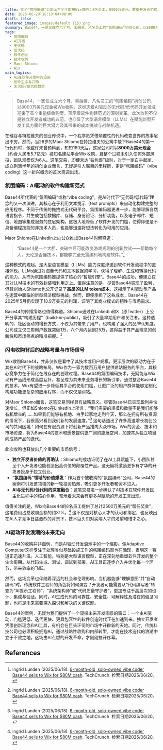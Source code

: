 ```yaml
---
title: 首个“氛围编码”公司诞生半年即被Wix收购：8名员工，8000万美元，重塑开发者范式
date: 2025-06-20T16:10:04+08:00
draft: false
featured_image: images/default (15).png
summary: Base44，一家仅成立六个月、零融资、八名员工的“氛围编码”初创公司，以8000万美元现金被Wix收购，这标志着AI驱动的无代码/低代码开发领域迎来首个重量级收购案。此次收购不仅是独立开发者成功的典范，也凸显了AI和大型语言模型（LLMs）在赋能新型开发工具方面的巨大潜力与挑战，预示着软件构建范式的深刻变革。
tags: 
  - 氛围编码
  - AI开发
  - 无代码
  - 低代码
  - 软件创业
  - 技术收购
  - Maor Shlomo
  - Wix
main_topics: 
  - AI在软件开发中的应用
  - 创业生态与并购
  - 无代码/低代码趋势
---
```


> Base44，一家仅成立六个月、零融资、八名员工的“氛围编码”初创公司，以8000万美元现金被Wix收购，这标志着AI驱动的无代码/低代码开发领域迎来了首个重量级收购案，预示着软件构建范式的深刻变革。此次收购不仅是独立开发者成功的典范，也凸显了大型语言模型（LLMs）在赋能新型开发工具方面的巨大潜力及其带来的成本挑战与战略机遇。

在硅谷与特拉维夫的创业传说中，一个程序员凭借颠覆性的代码改变世界的故事层出不穷。然而，当28岁的Maor Shlomo在特拉维夫的公寓中敲下Base44的第一行代码时，他或许未曾预料到，短短180天后，这家公司将以**8000万美元现金**（约合人民币5.7亿元）被知名建站平台Wix收购，且整个过程未引入任何外部风投，团队规模仅为8人。这笔交易，即便未达“独角兽”级别，对于一家白手起家、成立刚满半年的初创企业而言，无疑是引人瞩目的里程碑，更是“氛围编码”（vibe coding）这一新兴概念的首次高调出场。

### 氛围编码：AI驱动的软件构建新范式

Base44所代表的“氛围编码”或称“vibe coding”，是AI时代下“无代码/低代码”理念的又一次演进。其核心在于利用文本提示（text prompts）来自动化构建完整的应用程序。不同于传统的拖拽式无代码平台，氛围编码器更进一步，能够理解自然语言指令，并生成包括数据库、存储、身份验证、分析功能，以及电子邮件、短信、地图等集成服务的底层架构。这极大地降低了软件开发的门槛，使得即便是不具备编程技能的非技术人员，也能够迅速将想法转化为可用的应用。

Maor Shlomo在LinkedIn上向公众推出Base44时解释道：

> “Base44是一个大胆、突破性且可能改变游戏规则的创新尝试——帮助每个人，无论是否懂技术，都能够完全无需编码地构建软件。”[^1]

这种模式的崛起，是大型语言模型（LLMs）能力深度渗透到软件开发流程中的直接体现。LLMs通过对海量代码和文本数据的学习，获得了理解、生成和转换代码的能力，从而为氛围编码器提供了核心的“智能引擎”。Base44的成功，便建立在其对LLM技术的有效封装和利用之上。值得注意的是，尽管Base44实现了盈利，但其创始人Shlomo也公开记录了**高昂的LLM token成本**，这揭示了AI驱动型产品在运营中面临的新型经济模型挑战。然而，即便承担了这些成本，Base44在2025年5月仍实现了18.9万美元的利润，证明了其商业模式的韧性与市场需求。

Base44的传播策略也值得称道。Shlomo通过在LinkedIn和X（原Twitter）上公开分享其“构建历程”（build-in-public），吸引了大量早期用户和关注者。这种透明的、社区驱动的增长方式，不仅为其带来了用户，也构建了强大的品牌认知度。公司成立仅三周用户数就突破1万，六个月内达到25万，这得益于其产品理念的创新性和市场痛点的精准把握。[^1]

### 闪电收购背后的战略考量与市场信号

Wix收购Base44，并非仅仅是看中了其技术或用户规模，更深层次的驱动力在于其在AI时代下的战略布局。Wix作为一家为数百万用户提供建站服务的平台，其核心竞争力在于简化在线存在的创建过程。Base44的氛围编码技术，无疑能与Wix现有产品线形成高度互补，甚至成为其未来业务增长的新引擎。通过整合Base44的技术，Wix有望进一步降低其平台的使用门槛，让更广泛的用户群体能够定制化构建功能更复杂的应用程序，而不仅仅是网站。

对Maor Shlomo而言，这笔交易同样具有战略意义。尽管Base44已实现盈利并快速增长，但正如Shlomo在LinkedIn上所言：“我们需要的规模和数量不是我们能够有机增长的……如果我们能够有机地、白手起家地走到今天，那么在拥有所有资源的情况下，我很高兴看到我们新的发展速度。”[^1] 这句话道出了许多高速增长初创公司的共同困境：如何在有限资源下将创新产品推向大众市场。Wix的资金、技术和市场资源，将为Base44的技术和愿景提供更广阔的施展空间，加速其从独立项目向成熟产品的迭代。

此次收购也释放出几个重要的市场信号：

*   **独立开发者价值的再确认**：Shlomo的成功证明了在AI工具赋能下，小团队甚至个人开发者也能创造出高价值的颠覆性产品。这无疑将激励更多有才华的开发者投身于独立创业。
*   **“氛围编码”领域的价值爆发**：作为首个被收购的“氛围编码”公司，Base44的案例将引发该领域的新一轮投资热潮，吸引更多开发者和资本进入。
*   **AI与无代码/低代码的深度融合**：这笔交易进一步确认了AI技术在软件开发民主化进程中的核心作用，预示着未来会有更多AI赋能的开发工具出现。

值得关注的是，Wix向Base44的8名员工提供了总计2500万美元的“留任奖金”，这笔费用占总收购金额的约31%。[^1] 这不仅是对核心人才的认可和绑定，也反映出在AI人才竞争日益激烈的背景下，技术巨头们对尖端人才的渴望和惜才之心。

### AI驱动开发浪潮的未来走向

Base44的收购并非孤例，而是AI驱动开发浪潮中的一个缩影。像Adaptive Computer这样专注于处理类似基础设施工作的氛围编码器也在涌现，表明这一赛道正迅速升温。人工智能，特别是大型语言模型，正在深刻地重塑软件开发的整个生命周期。从代码生成、测试、调试到部署，AI工具正逐步介入并优化每一个环节，带来效率的飞跃。

然而，这场变革也伴随着深远的社会和伦理影响。当机器能够“理解意图”并“自动编码”时，传统软件工程师的角色将如何演变？开发者可能需要从“代码编写者”转变为“AI提示工程师”、“系统架构师”或“代码质量守护者”，更加专注于高层次的设计、集成与验证。同时，AI生成代码的可靠性、安全性、可解释性及潜在的偏见问题，也将是未来需要深入探讨和解决的关键议题。

Base44的案例，无疑为我们提供了一个窥探未来开发图景的窗口：一个由AI驱动、门槛更低、迭代更快、更具包容性的软件创造时代正在加速到来。独立开发者凭借创新理念和AI工具，有机会在巨头环伺的市场中开辟新的天地。同时，传统科技公司也必须积极拥抱AI，通过战略性收购和内部转型，才能在技术迭代的浪潮中立于不败之地。这场由AI点燃的开发革命，才刚刚拉开序幕。

## References

[^1]: Ingrid Lunden (2025/06/18). [6-month-old, solo-owned vibe coder Base44 sells to Wix for $80M cash](https://techcrunch.com/2025/06/18/6-month-old-solo-owned-vibe-coder-base44-sells-to-wix-for-80m-cash/). TechCrunch. 检索日期2025/06/20。
